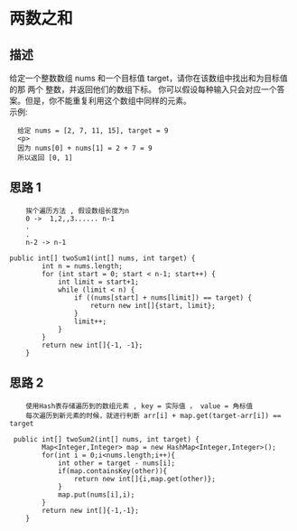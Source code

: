 # 两数之和
## 描述

给定一个整数数组 nums 和一个目标值 target，请你在该数组中找出和为目标值的那 两个 整数，并返回他们的数组下标。
你可以假设每种输入只会对应一个答案。但是，你不能重复利用这个数组中同样的元素。
<br/>示例:
```
  给定 nums = [2, 7, 11, 15], target = 9
  <p>
  因为 nums[0] + nums[1] = 2 + 7 = 9
  所以返回 [0, 1]
```
## 思路 1
        挨个遍历方法 , 假设数组长度为n
        0 ->  1,2,,3...... n-1
        .
        .
        n-2 -> n-1
```
public int[] twoSum1(int[] nums, int target) {
        int n = nums.length;
        for (int start = 0; start < n-1; start++) {
            int limit = start+1;
            while (limit < n) {
                if ((nums[start] + nums[limit]) == target) {
                    return new int[]{start, limit};
                }
                limit++;
            }
        }
        return new int[]{-1, -1};
    }
```
## 思路 2
        使用Hash表存储遍历到的数组元素 , key = 实际值 ， value = 角标值
        每次遍历到新元素的时候，就进行判断 arr[i] + map.get(target-arr[i]) == target
 ```
  public int[] twoSum2(int[] nums, int target) {
         Map<Integer,Integer> map = new HashMap<Integer,Integer>();
         for(int i = 0;i<nums.length;i++){
             int other = target - nums[i];
             if(map.containsKey(other)){
                 return new int[]{i,map.get(other)};
             }
             map.put(nums[i],i);
         }
         return new int[]{-1,-1};
     }
 ```